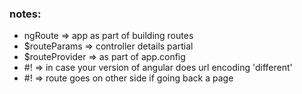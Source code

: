 ### notes:

- ngRoute         => app as part of building routes
- $routeParams    => controller details partial
- $routeProvider  => as part of app.config
- #!              => in case your version of angular does url encoding
                     'different'
- #!              => route goes on other side if going back a page    